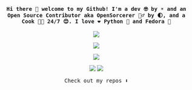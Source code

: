 <h4 align="center"><samp> Hi there 👋  welcome to my Github! I'm a dev 🤓 by ☀️ and an Open Source Contributor aka OpenSorcerer 🧙‍♂️ by 🌓, and a Cook 👨‍🍳 24/7 😊. I love ❤️ Python 🐍 and Fedora 🐧</samp></h4>

<a href="https://fedoralovespython.org/">
<p align="center">
  <img src="https://fedoralovespython.org/static/img/fedoralovespython.svg">
</p>
</a>

<a href="https://podman.io/">
<p align="center">
  <img src="https://i0.wp.com/blog.podman.io/wp-content/uploads/2023/08/SelkiePodParty.png?fit=592%2C653&ssl=1">
</p>
</a>

<a href="https://www.vim.org">
<p align="center">
  <img src="https://preview.redd.it/every-day-i-lived-without-knowing-you-were-wasted-i-love-you-v0-827poea681q81.jpg?auto=webp&s=4583a86797c7ea9c5ed4a62a87ee716a07e27faf">
</p>
</a>

<p align="center">
<a href= "mailto:itskanishkp.py@gmail.com"><img src="https://img.icons8.com/material-outlined/32/000000/mail.png"/></a>
<a href= "https://kanishk.fosscu.org/"><img src="https://img.icons8.com/material-outlined/32/000000/web-design.png"/></a>
</p>

<p align="center"><samp>
Check out my repos ⬇️  
  </samp>
</p>
